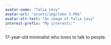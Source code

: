 ```yaml
---
avatar-name: "Talia Levy"
avatar-url: "assets/img/take 3.PNG"
avatar-alt-text: "An image of Talia Levy"
interest-prefix: "My interests:"
---
```


17-year-old minimalist who loves to talk to people.
